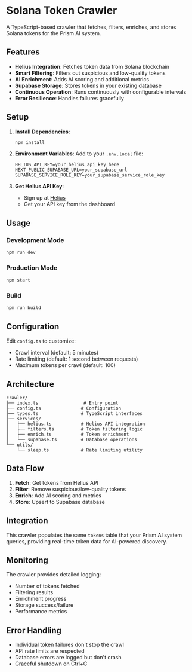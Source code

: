 # Solana Token Crawler

A TypeScript-based crawler that fetches, filters, enriches, and stores Solana tokens for the Prism AI system.

## Features

- **Helius Integration**: Fetches token data from Solana blockchain
- **Smart Filtering**: Filters out suspicious and low-quality tokens
- **AI Enrichment**: Adds AI scoring and additional metrics
- **Supabase Storage**: Stores tokens in your existing database
- **Continuous Operation**: Runs continuously with configurable intervals
- **Error Resilience**: Handles failures gracefully

## Setup

1. **Install Dependencies**:
   ```bash
   npm install
   ```

2. **Environment Variables**:
   Add to your `.env.local` file:
   ```
   HELIUS_API_KEY=your_helius_api_key_here
   NEXT_PUBLIC_SUPABASE_URL=your_supabase_url
   SUPABASE_SERVICE_ROLE_KEY=your_supabase_service_role_key
   ```

3. **Get Helius API Key**:
   - Sign up at [Helius](https://helius.xyz/)
   - Get your API key from the dashboard

## Usage

### Development Mode
```bash
npm run dev
```

### Production Mode
```bash
npm start
```

### Build
```bash
npm run build
```

## Configuration

Edit `config.ts` to customize:
- Crawl interval (default: 5 minutes)
- Rate limiting (default: 1 second between requests)
- Maximum tokens per crawl (default: 100)

## Architecture

```
crawler/
├── index.ts                 # Entry point
├── config.ts               # Configuration
├── types.ts                # TypeScript interfaces
├── services/
│   ├── helius.ts           # Helius API integration
│   ├── filters.ts          # Token filtering logic
│   ├── enrich.ts           # Token enrichment
│   └── supabase.ts         # Database operations
└── utils/
    └── sleep.ts            # Rate limiting utility
```

## Data Flow

1. **Fetch**: Get tokens from Helius API
2. **Filter**: Remove suspicious/low-quality tokens
3. **Enrich**: Add AI scoring and metrics
4. **Store**: Upsert to Supabase database

## Integration

This crawler populates the same `tokens` table that your Prism AI system queries, providing real-time token data for AI-powered discovery.

## Monitoring

The crawler provides detailed logging:
- Number of tokens fetched
- Filtering results
- Enrichment progress
- Storage success/failure
- Performance metrics

## Error Handling

- Individual token failures don't stop the crawl
- API rate limits are respected
- Database errors are logged but don't crash
- Graceful shutdown on Ctrl+C 